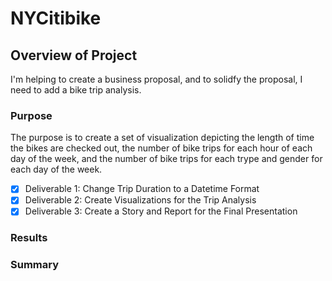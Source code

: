 # NYCitibike

## Overview of Project
I'm helping to create a business proposal, and to solidfy the proposal, I need to add a bike trip analysis.

### Purpose
The purpose is to create a set of visualization depicting the length of time the bikes are checked out, the number of bike trips for each hour of each day of the week, and the number of bike trips for each trype and gender for each day of the week.

- [x] Deliverable 1: Change Trip Duration to a Datetime Format
- [x] Deliverable 2: Create Visualizations for the Trip Analysis
- [x] Deliverable 3: Create a Story and Report for the Final Presentation

### Results

### Summary